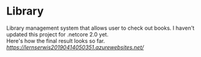 # Library
Library management system that allows user to check out books.
I haven't updated this project for .netcore 2.0 yet. <br> Here's how the final result looks so far.
*https://lernserwis20190414050351.azurewebsites.net/*
